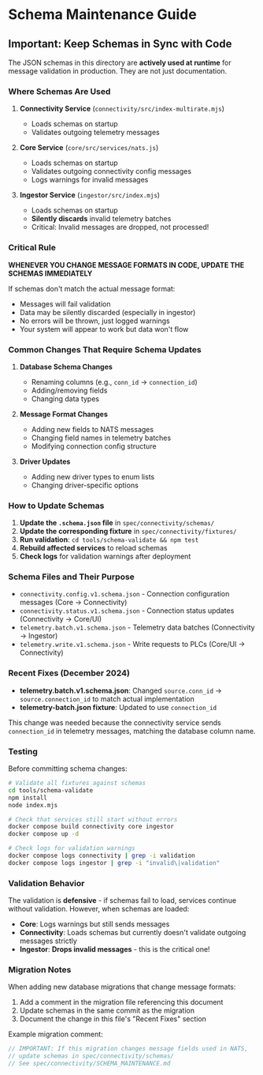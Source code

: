 # Schema Maintenance Guide

## Important: Keep Schemas in Sync with Code

The JSON schemas in this directory are **actively used at runtime** for message validation in production. They are not just documentation.

### Where Schemas Are Used

1. **Connectivity Service** (`connectivity/src/index-multirate.mjs`)
   - Loads schemas on startup
   - Validates outgoing telemetry messages

2. **Core Service** (`core/src/services/nats.js`)
   - Loads schemas on startup  
   - Validates outgoing connectivity config messages
   - Logs warnings for invalid messages

3. **Ingestor Service** (`ingestor/src/index.mjs`)
   - Loads schemas on startup
   - **Silently discards** invalid telemetry batches
   - Critical: Invalid messages are dropped, not processed!

### Critical Rule

**WHENEVER YOU CHANGE MESSAGE FORMATS IN CODE, UPDATE THE SCHEMAS IMMEDIATELY**

If schemas don't match the actual message format:
- Messages will fail validation
- Data may be silently discarded (especially in ingestor)
- No errors will be thrown, just logged warnings
- Your system will appear to work but data won't flow

### Common Changes That Require Schema Updates

1. **Database Schema Changes**
   - Renaming columns (e.g., `conn_id` → `connection_id`)
   - Adding/removing fields
   - Changing data types

2. **Message Format Changes**
   - Adding new fields to NATS messages
   - Changing field names in telemetry batches
   - Modifying connection config structure

3. **Driver Updates**
   - Adding new driver types to enum lists
   - Changing driver-specific options

### How to Update Schemas

1. **Update the `.schema.json` file** in `spec/connectivity/schemas/`
2. **Update the corresponding fixture** in `spec/connectivity/fixtures/`
3. **Run validation**: `cd tools/schema-validate && npm test`
4. **Rebuild affected services** to reload schemas
5. **Check logs** for validation warnings after deployment

### Schema Files and Their Purpose

- `connectivity.config.v1.schema.json` - Connection configuration messages (Core → Connectivity)
- `connectivity.status.v1.schema.json` - Connection status updates (Connectivity → Core/UI)
- `telemetry.batch.v1.schema.json` - Telemetry data batches (Connectivity → Ingestor)
- `telemetry.write.v1.schema.json` - Write requests to PLCs (Core/UI → Connectivity)

### Recent Fixes (December 2024)

- **telemetry.batch.v1.schema.json**: Changed `source.conn_id` → `source.connection_id` to match actual implementation
- **telemetry-batch.json fixture**: Updated to use `connection_id`

This change was needed because the connectivity service sends `connection_id` in telemetry messages, matching the database column name.

### Testing

Before committing schema changes:

```bash
# Validate all fixtures against schemas
cd tools/schema-validate
npm install
node index.mjs

# Check that services still start without errors
docker compose build connectivity core ingestor
docker compose up -d

# Check logs for validation warnings
docker compose logs connectivity | grep -i validation
docker compose logs ingestor | grep -i "invalid\|validation"
```

### Validation Behavior

The validation is **defensive** - if schemas fail to load, services continue without validation. However, when schemas are loaded:

- **Core**: Logs warnings but still sends messages
- **Connectivity**: Loads schemas but currently doesn't validate outgoing messages strictly
- **Ingestor**: **Drops invalid messages** - this is the critical one!

### Migration Notes

When adding new database migrations that change message formats:

1. Add a comment in the migration file referencing this document
2. Update schemas in the same commit as the migration
3. Document the change in this file's "Recent Fixes" section

Example migration comment:
```javascript
// IMPORTANT: If this migration changes message fields used in NATS,
// update schemas in spec/connectivity/schemas/
// See spec/connectivity/SCHEMA_MAINTENANCE.md
```
